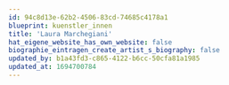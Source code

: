 ```yaml
---
id: 94c8d13e-62b2-4506-83cd-74685c4178a1
blueprint: kuenstler_innen
title: 'Laura Marchegiani'
hat_eigene_website_has_own_website: false
biographie_eintragen_create_artist_s_biography: false
updated_by: b1a43fd3-c865-4122-b6cc-50cfa81a1985
updated_at: 1694700784
---
```

